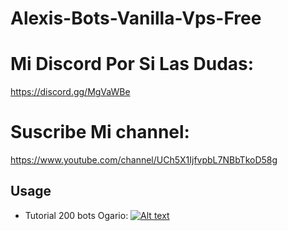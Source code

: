 # Alexis-Bots-Vanilla-Vps-Free

# Mi Discord Por Si Las Dudas: 
https://discord.gg/MgVaWBe

# Suscribe Mi channel: 
https://www.youtube.com/channel/UCh5X1IjfvpbL7NBbTkoD58g

## Usage

* Tutorial 200 bots Ogario:
[![Alt text](https://i.imgur.com/WRPJZJc.jpg/0.jpg)](https://www.youtube.com/watch?v=k4PfQNZqEUs)
